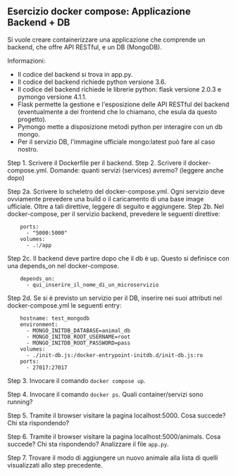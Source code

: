 ## Esercizio docker compose: Applicazione Backend + DB

Si vuole creare containerizzare una applicazione che comprende un backend, che offre API RESTful, e un DB (MongoDB).

Informazioni:
* Il codice del backend si trova in app.py.
* Il codice del backend richiede python versione 3.6.
* Il codice del backend richiede le librerie python: flask versione 2.0.3
e pymongo versione 4.1.1.
* Flask permette la gestione e l'esposizione delle API RESTful del backend (eventualmente a dei frontend che lo chiamano, che esula da questo progetto).
* Pymongo mette a disposizione metodi python per interagire con un db mongo.
* Per il servizio DB, l'immagine ufficiale mongo:latest può fare al caso nostro.

Step 1. Scrivere il Dockerfile per il backend.
Step 2. Scrivere il docker-compose.yml. Domande: quanti servizi (services) avremo? (leggere anche dopo)

Step 2a. Scrivere lo scheletro del docker-compose.yml. Ogni servizio deve ovviamente prevedere una build o il caricamento di una base image ufficiale. Oltre a tali direttive, leggere di seguito e aggiungere.
Step 2b. Nel docker-compose, per il servizio backend, prevedere le seguenti direttive:
```
    ports:
      - "5000:5000"
    volumes:
      - .:/app
```
Step 2c. Il backend deve partire dopo che il db è up. Questo si definisce con una depends_on nel docker-compose.
```
    depends_on:
      - qui_inserire_il_nome_di_un_microservizio
```
Step 2d. Se si è previsto un servizio per il DB, inserire nei suoi attributi nel docker-compose.yml le seguenti entry:
```
    hostname: test_mongodb
    environment:
      - MONGO_INITDB_DATABASE=animal_db
      - MONGO_INITDB_ROOT_USERNAME=root
      - MONGO_INITDB_ROOT_PASSWORD=pass
    volumes:
      - ./init-db.js:/docker-entrypoint-initdb.d/init-db.js:ro
    ports:
      - 27017:27017
```
Step 3. Invocare il comando ```docker compose up```.

Step 4. Invocare il comando ```docker ps```. Quali container/servizi sono running?

Step 5. Tramite il browser visitare la pagina localhost:5000. Cosa succede? Chi sta rispondendo?

Step 6. Tramite il browser visitare la pagina localhost:5000/animals. Cosa succede? Chi sta rispondendo? Analizzare il file ```app.py```.

Step 7. Trovare il modo di aggiungere un nuovo animale alla lista di quelli visualizzati allo step precedente.
